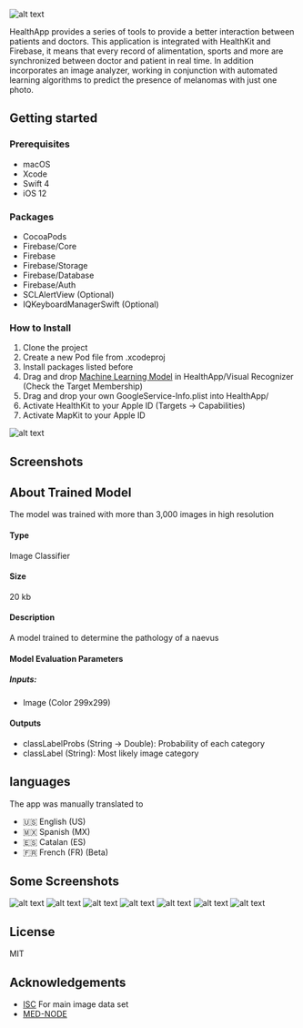 ![alt text](https://user-images.githubusercontent.com/42153044/51432658-cb6ce580-1c00-11e9-9593-efea6e7cc575.png)

HealthApp provides a series of tools to provide a better interaction between patients and doctors.
This application is integrated with HealthKit and Firebase, it means that every record of alimentation, sports and more are synchronized between doctor and patient in real time.
In addition incorporates an image analyzer, working in conjunction with automated learning algorithms to predict the presence of melanomas with just one photo.

## Getting started

### Prerequisites

* macOS
* Xcode
* Swift 4
* iOS 12

### Packages

* CocoaPods
* Firebase/Core
* Firebase
* Firebase/Storage
* Firebase/Database
* Firebase/Auth
* SCLAlertView (Optional)
* IQKeyboardManagerSwift (Optional)

### How to Install

1. Clone the project
2. Create a new Pod file from .xcodeproj
3. Install packages listed before
4. Drag and drop [Machine Learning Model](google.com) in HealthApp/Visual Recognizer (Check the Target Membership)
5. Drag and drop your own GoogleService-Info.plist into HealthApp/
6. Activate HealthKit to your Apple ID (Targets -> Capabilities)
7. Activate MapKit to your Apple ID

![alt text](https://user-images.githubusercontent.com/42153044/51432666-ffe0a180-1c00-11e9-9358-e00ee5b00947.png)

## Screenshots

## About Trained Model

The model was trained with more than 3,000 images in high resolution

#### Type

Image Classifier

#### Size

20 kb

#### Description

A model trained to determine the pathology of a naevus

#### Model Evaluation Parameters

##### Inputs:

* Image (Color 299x299)

#### Outputs

* classLabelProbs (String -> Double): Probability of each category
* classLabel (String): Most likely image category

## languages
The app was manually translated to
* 🇺🇸 English (US)
* 🇲🇽 Spanish (MX)
* 🇪🇸 Catalan (ES)
* 🇫🇷 French (FR) (Beta)

## Some Screenshots
![alt text](https://user-images.githubusercontent.com/42153044/51432782-18ea5200-1c03-11e9-82f8-81e0c76a3d3b.png)
![alt text](https://user-images.githubusercontent.com/42153044/51432783-18ea5200-1c03-11e9-85a3-1d437f152890.png)
![alt text](https://user-images.githubusercontent.com/42153044/51432784-1982e880-1c03-11e9-9f50-01975056499f.png)
![alt text](https://user-images.githubusercontent.com/42153044/51432785-1982e880-1c03-11e9-94aa-81990b9da442.png)
![alt text](https://user-images.githubusercontent.com/42153044/51432786-1982e880-1c03-11e9-9842-b16285301bb5.png)
![alt text](https://user-images.githubusercontent.com/42153044/51432787-1982e880-1c03-11e9-8d4e-7a03b4b10608.png)
![alt text](https://user-images.githubusercontent.com/42153044/51432788-1a1b7f00-1c03-11e9-9edd-537b06b6bc3b.png)

## License
MIT

## Acknowledgements

* [ISC](https://www.isic-archive.com/#!/topWithHeader/wideContentTop/main) For main image data set
* [MED-NODE](http://www.cs.rug.nl/~imaging/databases/melanoma_naevi/)
